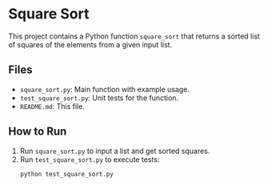 # Square Sort

This project contains a Python function `square_sort` that returns a sorted list of squares of the elements from a given input list.

## Files

- `square_sort.py`: Main function with example usage.
- `test_square_sort.py`: Unit tests for the function.
- `README.md`: This file.

## How to Run

1. Run `square_sort.py` to input a list and get sorted squares.
2. Run `test_square_sort.py` to execute tests:
   ```bash
   python test_square_sort.py
   ```
